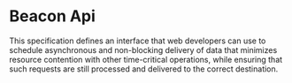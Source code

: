 # Beacon Api

This specification defines an interface that web developers can use to schedule asynchronous and non-blocking delivery of data that minimizes resource contention with other time-critical operations, while ensuring that such requests are still processed and delivered to the correct destination.

